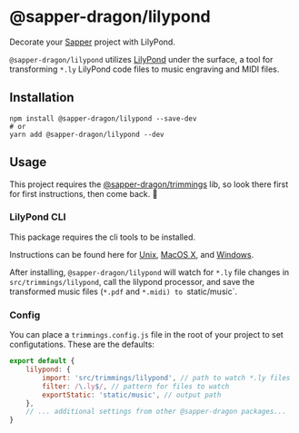 # @sapper-dragon/lilypond

Decorate your [Sapper](https://sapper.svelte.dev/) project with LilyPond.

`@sapper-dragon/lilypond` utilizes [LilyPond](http://lilypond.org/) under the surface, a tool for transforming `*.ly` LilyPond code files to music engraving and MIDI files.

## Installation

```
npm install @sapper-dragon/lilypond --save-dev
# or
yarn add @sapper-dragon/lilypond --dev
```

## Usage

This project requires the [@sapper-dragon/trimmings](https://github.com/sapper-dragon/trimmings) lib, so look there first for first instructions, then come back. 💫

### LilyPond CLI

This package requires the cli tools to be installed. 


Instructions can be found here for [Unix](http://lilypond.org/doc/v2.18/Documentation/web/unix), [MacOS X](http://lilypond.org/doc/v2.18/Documentation/web/macos-x), and [Windows](http://lilypond.org/doc/v2.18/Documentation/web/windows).

After installing, `@sapper-dragon/lilypond` will watch for `*.ly` file changes in `src/trimmings/lilypond`, call the lilypond processor, and save the transformed music files (`*.pdf` and `*.midi) to `static/music`.

### Config

You can place a `trimmings.config.js` file in the root of your project to set configutations. These are the defaults:

```js
export default {
	lilypond: {
		import: 'src/trimmings/lilypond', // path to watch *.ly files
		filter: /\.ly$/, // pattern for files to watch
		exportStatic: 'static/music', // output path
	},
	// ... additional settings from other @sapper-dragon packages...
}
```
